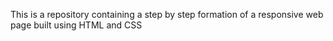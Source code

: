 This is a repository containing a step by step formation of a responsive web page 
built using HTML and CSS
